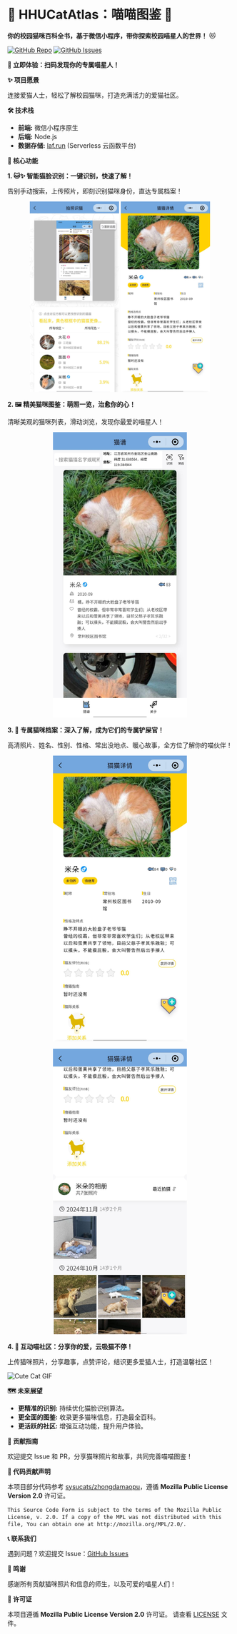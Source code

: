 # 🐾 HHUCatAtlas：喵喵图鉴 🐾

**你的校园猫咪百科全书，基于微信小程序，带你探索校园喵星人的世界！** 😻

[![GitHub Repo](https://img.shields.io/github/stars/424635328/HHUCatAtlas?style=social)](https://github.com/424635328/HHUCatAtlas)
[![GitHub Issues](https://img.shields.io/github/issues/424635328/HHUCatAtlas)](https://github.com/424635328/HHUCatAtlas/issues)

**🚀 立即体验：扫码发现你的专属喵星人！**

[](production/scan.png)

**✨ 项目愿景**

连接爱猫人士，轻松了解校园猫咪，打造充满活力的爱猫社区。

**🛠️ 技术栈**

*   **前端:** 微信小程序原生
*   **后端:** Node.js
*   **数据存储:** [laf.run](https://laf.run) (Serverless 云函数平台)

**🌟 核心功能**

**1. 🐱✨ 智能猫脸识别：一键识别，快速了解！**

告别手动搜索，上传照片，即刻识别猫咪身份，直达专属档案！

<p align="center">
  <img src="production/p9.jpg" width="200">
  <img src="production/p10.jpg" width="200">
</p>

**2. 🖼️ 精美猫咪图鉴：萌照一览，治愈你的心！**

清晰美观的猫咪列表，滑动浏览，发现你最爱的喵星人！

<p align="center">
  <img src="production/p2.jpg" width="300">
</p>

**3. 📜 专属猫咪档案：深入了解，成为它们的专属铲屎官！**

高清照片、姓名、性别、性格、常出没地点、暖心故事，全方位了解你的喵伙伴！

<p align="center">
  <img src="production/p10.jpg" width="300">
</p>
<p align="center">
  <img src="production/p11.jpg" width="300">
</p>

**4. 💬 互动喵社区：分享你的爱，云吸猫不停！**

上传猫咪照片，分享趣事，点赞评论，结识更多爱猫人士，打造温馨社区！

![Cute Cat GIF](https://media.giphy.com/media/vFKqncdMDLmWI/giphy.gif)

**🗺️ 未来展望**

*   **更精准的识别:** 持续优化猫脸识别算法。
*   **更全面的图鉴:** 收录更多猫咪信息，打造最全百科。
*   **更活跃的社区:** 增强互动功能，提升用户体验。

**🤝 贡献指南**

欢迎提交 Issue 和 PR，分享猫咪照片和故事，共同完善喵喵图鉴！

**📄 代码贡献声明**

本项目部分代码参考 [sysucats/zhongdamaopu](https://github.com/sysucats/zhongdamaopu)，遵循 **Mozilla Public License Version 2.0** 许可证。

```
This Source Code Form is subject to the terms of the Mozilla Public
License, v. 2.0. If a copy of the MPL was not distributed with this
file, You can obtain one at http://mozilla.org/MPL/2.0/.
```

**📞 联系我们**

遇到问题？欢迎提交 Issue：[GitHub Issues](https://github.com/424635328/HHUCatAtlas/issues)

**🙏 鸣谢**

感谢所有贡献猫咪照片和信息的师生，以及可爱的喵星人们！

**📝 许可证**

本项目遵循 **Mozilla Public License Version 2.0** 许可证。 请查看 [LICENSE](LICENSE) 文件。